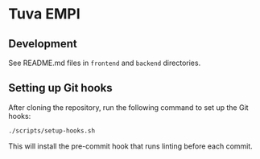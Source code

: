 # Tuva EMPI

## Development

See README.md files in `frontend` and `backend` directories.

## Setting up Git hooks

After cloning the repository, run the following command to set up the Git hooks:

```sh
./scripts/setup-hooks.sh
```

This will install the pre-commit hook that runs linting before each commit.
